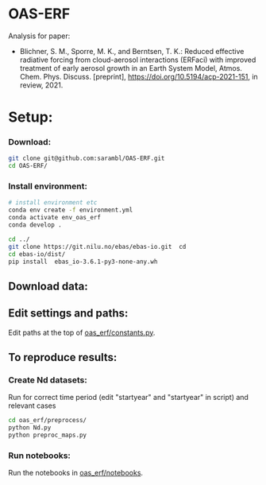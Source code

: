 # OAS-ERF
Analysis for paper:
- Blichner, S. M., Sporre, M. K., and Berntsen, T. K.: Reduced effective radiative forcing from cloud-aerosol interactions (ERFaci) with improved treatment of early aerosol growth in an Earth System Model, Atmos. Chem. Phys. Discuss. [preprint], https://doi.org/10.5194/acp-2021-151, in review, 2021.



# Setup:
### Download:
```bash
git clone git@github.com:sarambl/OAS-ERF.git 
cd OAS-ERF/
```


### Install environment: 
```bash
# install environment etc
conda env create -f environment.yml
conda activate env_oas_erf
conda develop .

cd ../
git clone https://git.nilu.no/ebas/ebas-io.git  cd
cd ebas-io/dist/
pip install  ebas_io-3.6.1-py3-none-any.wh


```

## Download data:


## Edit settings and paths: 
Edit paths at the top of [oas_erf/constants.py](oas_erf/constants.py). 


##


## To reproduce results:
### Create Nd datasets:
Run for correct time period (edit "startyear" and "startyear" in script) and relevant cases
```bash
cd oas_erf/preprocess/
python Nd.py
python preproc_maps.py
```

### Run notebooks:
Run the notebooks in [oas_erf/notebooks](oas_erf/notebooks).